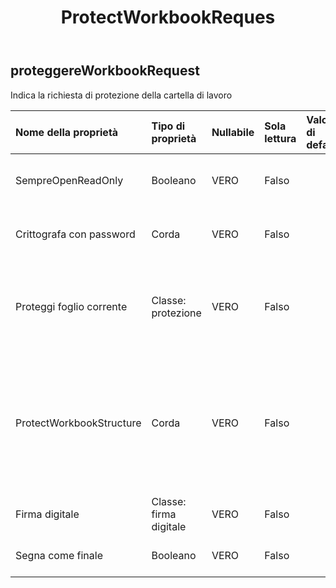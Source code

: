 ﻿---
title: ProtectWorkbookReques
second_title: Aspose.Cells Cloud Documen
type: docs
url: /it/specification/model/protectworkbookrequest/
description: "Aspose.Cells Specifica del modello cloud: ProtectWorkbookRequest. Gestisci facilmente Excel e altri fogli di calcolo con funzionalità come apertura, generazione, modifica, divisione, unione, confronto e conversione"
kwords: Excel, Office, Foglio di calcolo, Cloud REST API, ProtectWorkbookRequest
weight: 50
---
## **proteggereWorkbookRequest**

 Indica la richiesta di protezione della cartella di lavoro

| Nome della proprietà| Tipo di proprietà| Nullabile| Sola lettura| Valore di default| Descrizione|
|:- |:- |:- |:- |:- |:- |
| SempreOpenReadOnly| Booleano| VERO| Falso|| Indica che è sempre aperto in sola lettura.|
| Crittografa con password| Corda| VERO| Falso|| Indica la crittografia con password.|
| Proteggi foglio corrente| Classe: protezione| VERO| Falso|| Rappresenta i vari tipi di opzioni di protezione disponibili per un foglio di lavoro.|
| ProtectWorkbookStructure| Corda| VERO| Falso|| Indica la struttura protetta della cartella di lavoro. Tutto, Contenuti, Oggetti, Scenari, Struttura, Windows e Nessuno.|
| Firma digitale| Classe: firma digitale| VERO| Falso|| Indica la firma nel file.|
| Segna come finale| Booleano| VERO| Falso|| Indica il contrassegno come finale.|

